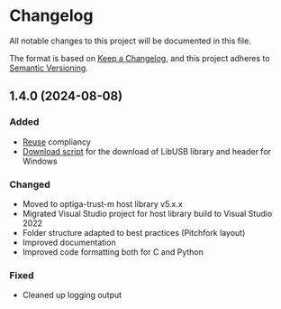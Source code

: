 # Changelog

All notable changes to this project will be documented in this file.

The format is based on [Keep a Changelog](https://keepachangelog.com/en/1.0.0/),
and this project adheres to [Semantic Versioning](https://semver.org/spec/v2.0.0.html).

## 1.4.0 (2024-08-08)

### Added
- [Reuse](https://reuse.software/) compliancy
- [Download script](extras/optiga-trust-m/download_libusb_windows.bat) for the download of LibUSB library and header for Windows

### Changed
- Moved to optiga-trust-m host library v5.x.x
- Migrated Visual Studio project for host library build to Visual Studio 2022
- Folder structure adapted to best practices (Pitchfork layout)
- Improved documentation
- Improved code formatting both for C and Python

### Fixed
- Cleaned up logging output
